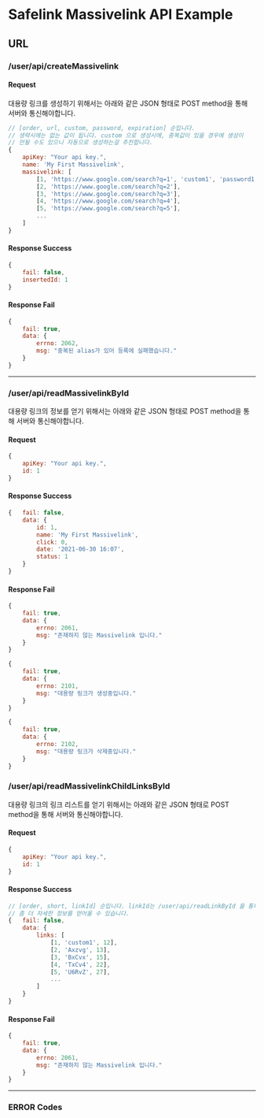 # Safelink Massivelink API Example

## URL

### /user/api/createMassivelink
#### Request
대용량 링크를 생성하기 위해서는 아래와 같은 JSON 형태로 POST method을 통해 서버와 통신해야합니다.
```javascript
// [order, url, custom, password, expiration] 순입니다.
// 생략시에는 없는 값이 됩니다. custom 으로 생성시에, 중복값이 있을 경우에 생성이
// 안될 수도 있으니 자동으로 생성하는걸 추천합니다.
{	
	apiKey: "Your api key.",
	name: 'My First Massivelink',
	massivelink: [
		[1, 'https://www.google.com/search?q=1', 'custom1', 'password1', '2021-12-31 00:00:00'],
		[2, 'https://www.google.com/search?q=2'],
		[3, 'https://www.google.com/search?q=3'],
		[4, 'https://www.google.com/search?q=4'],
		[5, 'https://www.google.com/search?q=5'],
		...
	]
}
```
#### Response Success
```javascript
{ 
	fail: false,
	insertedId: 1
}
```
#### Response Fail
```javascript
{
	fail: true,
	data: {
		errno: 2062,
		msg: "중복된 alias가 있어 등록에 실패했습니다."
	}
}
```

---

### /user/api/readMassivelinkById
대용량 링크의 정보를 얻기 위해서는 아래와 같은 JSON 형태로 POST method을 통해 서버와 통신해야합니다.
#### Request
```javascript
{	
	apiKey: "Your api key.",
	id: 1
}
```
#### Response Success
```javascript
{	fail: false,
	data: {
		id: 1,
		name: 'My First Massivelink',
		click: 0,
		date: '2021-06-30 16:07',
		status: 1
	}
}
```
#### Response Fail
```javascript
{
	fail: true,
	data: {
		errno: 2061,
		msg: "존재하지 않는 Massivelink 입니다."
	}
}

{
	fail: true,
	data: {
		errno: 2101,
		msg: "대용량 링크가 생성중입니다."
	}
}

{
	fail: true,
	data: {
		errno: 2102,
		msg: "대용량 링크가 삭제중입니다."
	}
}
```

### /user/api/readMassivelinkChildLinksById
대용량 링크의 링크 리스트를 얻기 위해서는 아래와 같은 JSON 형태로 POST method을 통해 서버와 통신해야합니다.
#### Request
```javascript
{	
	apiKey: "Your api key.",
	id: 1
}
```
#### Response Success
```javascript
// [order, short, linkId] 순입니다. linkId는 /user/api/readLinkById 을 통해서 
// 좀 더 자세한 정보를 얻어올 수 있습니다.
{	fail: false,
	data: {
		links: [
			[1, 'custom1', 12],
			[2, 'Axzvg', 13],
			[3, 'BxCvx', 15],
			[4, 'TxCv4', 22],
			[5, 'U6RvZ', 27],
			...
		]
	}
}
```
#### Response Fail
```javascript
{
	fail: true,
	data: {
		errno: 2061,
		msg: "존재하지 않는 Massivelink 입니다."
	}
}
```

---

### ERROR Codes
